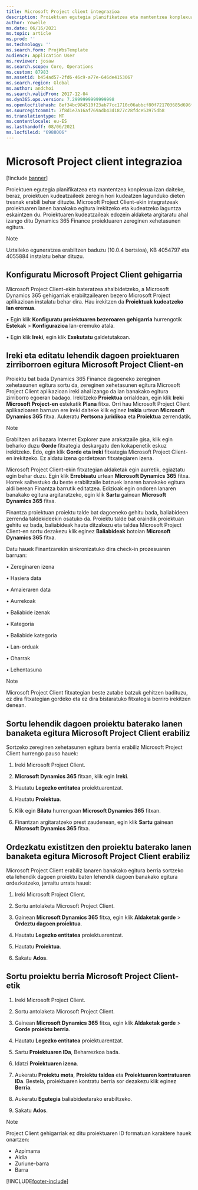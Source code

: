 ```yaml
---
title: Microsoft Project client integrazioa
description: Proiektuen egutegia planifikatzea eta mantentzea konplexua izan daiteke, beraz, proiektuen kudeatzaileek zeregin hori kudeatzen lagunduko dieten tresnak erabili behar dituzte. Microsoft Project Client-ekin integratzeak proiektuaren lanen banakako egitura irekitzeko eta kudeatzeko laguntza eskaintzen du.
author: Yowelle
ms.date: 06/16/2021
ms.topic: article
ms.prod: ''
ms.technology: ''
ms.search.form: ProjWbsTemplate
audience: Application User
ms.reviewer: josaw
ms.search.scope: Core, Operations
ms.custom: 87983
ms.assetid: b454ad57-2fd6-46c9-a77e-646de4153067
ms.search.region: Global
ms.author: andchoi
ms.search.validFrom: 2017-12-04
ms.dyn365.ops.version: 7.2999999999999998
ms.openlocfilehash: 8ef34bc984510f23ab77cc1710c06abbcf80f721703685d696fea28eeaddd732
ms.sourcegitcommit: 7f8d1e7a16af769adb43d1877c28fdce53975db8
ms.translationtype: MT
ms.contentlocale: eu-ES
ms.lasthandoff: 08/06/2021
ms.locfileid: "6988006"
---
```

# <a name="microsoft-project-client-integration"></a>Microsoft Project client integrazioa

[!include [banner](../includes/banner.md)]

Proiektuen egutegia planifikatzea eta mantentzea konplexua izan daiteke, beraz, proiektuen kudeatzaileek zeregin hori kudeatzen lagunduko dieten tresnak erabili behar dituzte. Microsoft Project Client-ekin integratzeak proiektuaren lanen banakako egitura irekitzeko eta kudeatzeko laguntza eskaintzen du. Proiektuaren kudeatzaileak edozein aldaketa argitaratu ahal izango ditu Dynamics 365 Finance proiektuaren zereginen xehetasunen egitura.

> [!NOTE]
> Uztaileko eguneratzea erabiltzen baduzu (10.0.4 bertsioa), KB 4054797 eta 4055884 instalatu behar dituzu.

## <a name="configure-the-microsoft-project-client-add-in"></a>Konfiguratu Microsoft Project Client gehigarria
Microsoft Project Client-ekin bateratzea ahalbidetzeko, a Microsoft Dynamics 365 gehigarriak erabiltzailearen bezero Microsoft Project aplikazioan instalatu behar dira. Hau irekitzen da **Proiektuak kudeatzeko lan eremua**.

•   Egin klik **Konfiguratu proiektuaren bezeroaren gehigarria** hurrengotik **Estekak** > **Konfigurazioa** lan-eremuko atala.

•   Egin klik **Ireki**, egin klik **Exekutatu** galdetutakoan.

## <a name="open-and-edit-an-existing-draft-work-breakdown-structure-in-microsoft-project-client"></a>Ireki eta editatu lehendik dagoen proiektuaren zirriborroen egitura Microsoft Project Client-en
Proiektu bat bada Dynamics 365 Finance dagoeneko zereginen xehetasunen egitura sortu da, zereginen xehetasunen egitura Microsoft Project Client aplikazioan ireki ahal izango da lan banakako egitura zirriborro egoeran badago. Irekitzeko **Proiektua** orrialdean, egin klik **Ireki Microsoft Project-en** estekatik **Plana** fitxa. Orri hau Microsoft Project Client aplikazioaren barruan ere ireki daiteke klik eginez **Irekia** urtean **Microsoft Dynamics 365** fitxa. Aukeratu **Pertsona juridikoa** eta **Proiektua** zerrendatik.

> [!NOTE]
> Erabiltzen ari bazara Internet Explorer zure arakatzaile gisa, klik egin beharko duzu **Gorde** fitxategia deskargatu den kokapenetik eskuz irekitzeko. Edo, egin klik **Gorde eta ireki** fitxategia Microsoft Project Client-en irekitzeko. Ez aldatu izena gordetzean fitxategiaren izena.

Microsoft Project Client-ekin fitxategian aldaketak egin aurretik, egiaztatu egin behar duzu. Egin klik **Errebisatu** urtean **Microsoft Dynamics 365** fitxa. Horrek saihestuko du beste erabiltzaile batzuek lanaren banakako egitura aldi berean Finantza barrutik editatzea. Edizioak egin ondoren lanaren banakako egitura argitaratzeko, egin klik **Sartu** gainean **Microsoft Dynamics 365** fitxa.

Finantza proiektuan proiektu talde bat dagoeneko gehitu bada, baliabideen zerrenda taldekideekin osatuko da. Proiektu talde bat oraindik proiektuan gehitu ez bada, baliabideak hauta ditzakezu eta taldea Microsoft Project Client-en sortu dezakezu klik eginez **Baliabideak** botoian **Microsoft Dynamics 365** fitxa. 

Datu hauek Finantzarekin sinkronizatuko dira check-in prozesuaren barruan:

•   Zereginaren izena

•   Hasiera data

•   Amaieraren data

•   Aurrekoak

•   Baliabide izenak

•   Kategoria

•   Baliabide kategoria

•   Lan-orduak

•   Oharrak

•   Lehentasuna

> [!NOTE]
> Microsoft Project Client fitxategian beste zutabe batzuk gehitzen badituzu, ez dira fitxategian gordeko eta ez dira bistaratuko fitxategia berriro irekitzen denean.

## <a name="create-the-work-breakdown-structure-for-an-existing-project-using-microsoft-project-client"></a>Sortu lehendik dagoen proiektu baterako lanen banaketa egitura Microsoft Project Client erabiliz
Sortzeko zereginen xehetasunen egitura berria erabiliz Microsoft Project Client hurrengo pauso hauek:


1.  Ireki Microsoft Project Client.

2.  **Microsoft Dynamics 365** fitxan, klik egin **Ireki**.

3.  Hautatu **Legezko entitatea** proiektuarentzat.

4.  Hautatu **Proiektua**.

5.  Klik egin **Bilatu** hurrengoan **Microsoft Dynamics 365** fitxan.

6.  Finantzan argitaratzeko prest zaudenean, egin klik **Sartu** gainean **Microsoft Dynamics 365** fitxa.

## <a name="replace-the-existing-work-breakdown-structure-for-an-existing-project-using-microsoft-project-client"></a>Ordezkatu existitzen den proiektu baterako lanen banaketa egitura Microsoft Project Client erabiliz
Microsoft Project Client erabiliz lanaren banakako egitura berria sortzeko eta lehendik dagoen proiektu baten lehendik dagoen banakako egitura ordezkatzeko, jarraitu urrats hauei:

1.  Ireki Microsoft Project Client.

2.  Sortu antolaketa Microsoft Project Client.

3.  Gainean **Microsoft Dynamics 365** fitxa, egin klik **Aldaketak gorde** > **Ordeztu dagoen proiektua**.

4.  Hautatu **Legezko entitatea** proiektuarentzat.

5.  Hautatu **Proiektua**.

6.  Sakatu **Ados**.

## <a name="create-a-new-project-from-within-microsoft-project-client"></a>Sortu proiektu berria Microsoft Project Client-etik


1.  Ireki Microsoft Project Client.

2.  Sortu antolaketa Microsoft Project Client.

3.  Gainean **Microsoft Dynamics 365** fitxa, egin klik **Aldaketak gorde** > **Gorde proiektu berria**.

4.  Hautatu **Legezko entitatea** proiektuarentzat.

5.  Sartu **Proiektuaren IDa**, Beharrezkoa bada.

6.  Idatzi **Proiektuaren izena**.

7.  Aukeratu **Proiektu mota**, **Proiektu taldea** eta **Proiektuaren kontratuaren IDa**. Bestela, proiektuaren kontratu berria sor dezakezu klik eginez **Berria**.

8.  Aukeratu **Egutegia** baliabideetarako erabiltzeko.

11. Sakatu **Ados**.

> [!NOTE]
> Project Client gehigarriak ez ditu proiektuaren ID formatuan karaktere hauek onartzen:
> 
>   - Azpimarra
>   - Aldia
>   - Zuriune-barra
>   - Barra

[!INCLUDE[footer-include](../includes/footer-banner.md)]
